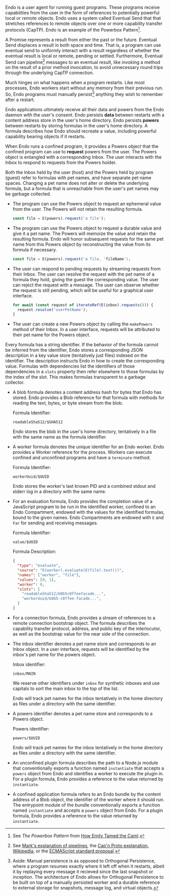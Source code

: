 
Endo is a user agent for running guest programs.
These programs receive capabilities from the user in the form of references to
potentially powerful local or remote objects.
Endo uses a system called Eventual Send that that stretches references to
remote objects over one or more capability transfer protocols (CapTP).
Endo is an example of the Powerbox Pattern[^powerbox].

[^powerbox]: See _The Powerbox Pattern_ from [How Emily Tamed the
    Caml][powerbox].

[powerbox]: https://www.hpl.hp.com/techreports/2006/HPL-2006-116.html

A Promise represents a result from either the past or the future.
Eventual Send displaces a result in both space and time.
That is, a program can use eventual send to uniformly interact with a result
regardless of whether the eventual result is local or remote, pending or
settled.
Furthermore, Eventual Send can pipeline[^pipeline] messages to an eventual result,
like invoking a method on the result of a prior method invocation, to avoid
unnecessary round trips through the underlying CapTP connection.

[^pipeline]: See [Mark's explanation of pipelines][pipeline-erights], the
    [Cap'n Proto explanation][pipeline-capnproto], [Wikipedia][pipeline-wikipedia], or
    the [ECMAScript standard proposal][pipeline-proposal].

[pipeline-erights]: http://erights.org/elib/distrib/pipeline.html
[pipeline-capnproto]: https://capnproto.org/rpc.html
[pipeline-wikipedia]: https://en.wikipedia.org/wiki/Futures_and_promises#Promise_pipelining
[pipeline-proposal]: https://www.proposals.es/proposals/Support%20for%20Distributed%20Promise%20Pipelining

Much hinges on what happens when a program restarts.
Like most processes, Endo workers start without any memory from their previous
run.
So, Endo programs must manually persist[^persistence] anything they wish to
remember after a restart.

[^persistence]: Aside: Manual persistence is as opposed to Orthogonal
    Persistence, where a program resumes exactly where it left off when it
    restarts, albeit it by replaying every message it recieved since the last
    snapshot or inception.  The architecture of Endo allows for Orthogonal
    Persistence to be built on top of a manually persisted worker and a durable
    reference to external storage for snapshots, message log, and virtual
    objects.

Endo applications ultimately receive all their data and powers from the Endo
daemon with the user's consent.
Endo persists **data** between restarts with a content address store in the
user's home directory.
Endo persists **powers** between restarts by storing formulas in the user's
home directory.
A formula describes how Endo should recreate a value, including powerful
capability bearing objects if it restarts.

When Endo runs a confined program, it provides a Powers object that the
confined program can use to **request** powers from the user.
The Powers object is entangled with a corresponding Inbox.
The user interacts with the Inbox to respond to requests from the Powers
holder.

Both the Inbox held by the user (host) and the Powers held by program (guest)
refer to formulas with pet names, and have separate pet name spaces.
Changing a pet name does not alter or delete the underlying formula, but a
formula that is unreachable from the user's pet names may be garbage collected.

- The program can use the Powers object to request an ephemeral value
  from the user.
  The Powers will not retain the resulting formula.

  ```js
  const file = E(powers).request('a file');
  ```

- The program can use the Powers object to request a durable value
  and give it a pet name.
  The Powers will memoize the value and retain the resulting formula.
  Endo will honor subsequent requests for the same pet name from this Powers
  object by reconstructing the value from its formula if necessary.

  ```js
  const file = E(powers).request('a file, 'fileName');
  ```

- The user can respond to pending requests by streaming requests
  from their Inbox.
  The user can resolve the request with the pet name of a formula they hold,
  giving the guest the corresponding value.
  The user can reject the request with a message.
  The user can observe whether the request is still pending, which will be
  useful for a graphical user interface.

  ```js
  for await (const request of iterateRef(E(inbox).requests())) {
    request.resolve('userPetName');
  }
  ```

- The user can create a new Powers object by calling the `makePowers`
  method of their Inbox.
  In a user interface, requests will be attributed to their pet name for the
  Powers object.

Every formula has a string identifier.
If the behavior of the formula cannot be inferred from the identifier,
Endo stores a corresponding JSON description in a key value store (tentatively
just files) indexed on the identifier.
The description instructs Endo in how to create the corresponding value.
Formulas with dependencies list the identifiers of those dependencies in a
`slots` property then refer elsewhere to those formulas by the index of the
slot.
This makes formulas transparent to a garbage collector.

- A blob formula denotes a content address hash for bytes that Endo has stored.
  Endo provides a Blob reference for that formula with methods for reading the
  text, bytes, or byte stream from the blob.

  Formula Identifier:

  ```
  readableSha512/$SHA512
  ```

  Endo stores the blob in the user's home directory, tentatively in a file with
  the same name as the formula identifier.

- A worker formula denotes the unique identifier for an Endo worker.
  Endo provides a Worker reference for the process.
  Workers can execute confined and unconfined programs and have a `terminate`
  method.

  Formula Identifier:

  ```
  workerUuid/$UUID
  ```

  Endo stores the worker's last known PID and a combined stdout and stderr log
  in a directory with the same name.

- For an evaluation formula, Endo provides the completion value of a JavaScript
  program to be run in the identified worker, confined to an Endo Compartment,
  endowed with the values for the identified formulas, bound to the given
  names.
  Endo Compartments are endowed with `E` and `Far` for sending and receiving
  messages.

  Formula Identifier:

  ```
  value/$UUID
  ```

  Formula Description:

  ```json
  {
    "type": "evaluate",
    "source": "E(worker).evaluate(E(file).text())",
    "names": ["worker", "file"],
    "values": [0, 1],
    "worker": 0,
    "slots": [
      "readableSha512/b0b5c0ffeefacade...",
      "workerUuid/b0b5-c0ffee-facade...",
    ]
  }
  ```

- For a connection formula, Endo provides a stream of references to a remote
  connection bootstrap object.
  The formula describes the capability transfer protocol, address, and public
  key of the interlocutor, as well as the bootstrap value for the near
  side of the connection.

- The inbox identifier denotes a pet name store and corresponds to an
  Inbox object.
  In a user interface, requests will be identified by the inbox's pet name for
  the powers object.

  Inbox identifier:

  ```
  inbox/MAIN
  ```

  We reserve other identifiers under `inbox` for synthetic inboxes
  and use capitals to sort the main inbox to the top of the list.

  Endo will track pet names for the inbox tentatively in the home
  directory as files under a directory with the same identifier.

- A powers identifier denotes a pet name store and corresponds to a
  Powers object.

  Powers identifier:

  ```
  powers/$UUID
  ```

  Endo will track pet names for the inbox tentatively in the home
  directory as files under a directory with the same identifier.

- An unconfined plugin formula describes the path to a Node.js module that
  conventionally exports a function named `instantiate` that accepts a
  `powers` object from Endo and identifies a worker to execute the plugin in.
  For a plugin formula, Endo provides a reference to the value returned by
  `instantiate`.

- A confined application formula refers to an Endo bundle by the content
  address of a Blob object, the identifier of the worker where it should run.
  The entrypoint module of the bundle conventionally exports a function
  named `instantiate` and accepts a `powers` object from Endo.
  For a plugin formula, Endo provides a reference to the value returned by
  `instantiate`.
